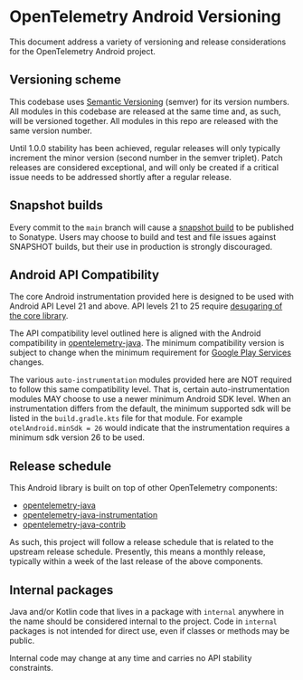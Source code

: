 # OpenTelemetry Android Versioning

This document address a variety of versioning and release considerations for
the OpenTelemetry Android project.

## Versioning scheme

This codebase uses [Semantic Versioning](https://semver.org/) (semver) for its version numbers.
All modules in this codebase are released at the same time and, as such, will
be versioned together. All modules in this repo are released with the same version number.

Until 1.0.0 stability has been achieved, regular releases will only typically increment
the minor version (second number in the semver triplet). Patch releases are considered
exceptional, and will only be created if a critical issue needs to be addressed shortly after
a regular release.

## Snapshot builds

Every commit to the `main` branch will cause a
[snapshot build](https://oss.sonatype.org/content/repositories/snapshots/io/opentelemetry/android/)
to be published to Sonatype. Users may choose to build and test and file issues against SNAPSHOT
builds, but their use in production is strongly discouraged.

## Android API Compatibility

The core Android instrumentation provided here is designed to be used with
Android API Level 21 and above. API levels 21 to 25 require [desugaring of the core library](https://developer.android.com/studio/write/java8-support#library-desugaring).

The API compatibility level outlined here is aligned with the Android compatibility
in [opentelemetry-java](https://github.com/open-telemetry/opentelemetry-java/blob/main/VERSIONING.md#language-version-compatibility).
The minimum compatibility version is subject to change when the minimum requirement
for [Google Play Services](https://developers.google.com/android/guides/setup) changes.

The various `auto-instrumentation` modules provided here are NOT required to follow this
same compatibility level. That is, certain auto-instrumentation modules MAY choose to use a
newer minimum Android SDK level. When an instrumentation differs from the default,
the minimum supported sdk will be listed in the `build.gradle.kts` file for that module. For example
`otelAndroid.minSdk = 26` would indicate that the instrumentation requires a minimum sdk version 26
to be used.

## Release schedule

This Android library is built on top of other OpenTelemetry components:
* [opentelemetry-java](https://github.com/open-telemetry/opentelemetry-java)
* [opentelemetry-java-instrumentation](https://github.com/open-telemetry/opentelemetry-java-instrumentation)
* [opentelemetry-java-contrib](https://github.com/open-telemetry/opentelemetry-java-contrib)

As such, this project will follow a release schedule that is related to the upstream release
schedule. Presently, this means a monthly release, typically within a week of the last
release of the above components.

## Internal packages

Java and/or Kotlin code that lives in a package with `internal` anywhere in the name
should be considered internal to the project. Code in `internal` packages is not intended
for direct use, even if classes or methods may be public.

Internal code may change at any time and carries no API stability constraints.
